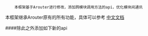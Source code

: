 ```
    本框架基于Arouter进行修改，添加跨模块调用方法的api，优化模块间通讯
```
本框架继承Arouter原有的所有功能，具体可以参考
[中文文档](https://github.com/alibaba/ARouter/blob/master/README_CN.md)

####除此之外添加如下新的api

